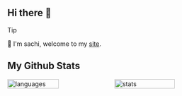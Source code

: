 ## Hi there 👋

> [!tip]
> 🌱 I'm sachi, welcome to my [site](https://codebearjourney.top).

## My Github Stats
<div style="display: flex; justify-content: space-between;">
  <img src="https://github-readme-stats.vercel.app/api/top-langs/?username=tianyuxbear&layout=compact&langs_count=6&text_color=000&icon_color=fff&theme=graywhite" alt="languages" width="48%" />
  <img src="https://github-readme-stats.vercel.app/api?username=tianyuxbear&show_icons=true&theme=blue_navy" alt="stats" width="52%" />
</div>



<!--
**tianyuxbear/tianyuxbear** is a ✨ _special_ ✨ repository because its `README.md` (this file) appears on your GitHub profile.

Here are some ideas to get you started:

- 🔭 I’m currently working on ...
- 🌱 I’m currently learning ...
- 👯 I’m looking to collaborate on ...
- 🤔 I’m looking for help with ...
- 💬 Ask me about ...
- 📫 How to reach me: ...
- 😄 Pronouns: ...
- ⚡ Fun fact: ...
-->
